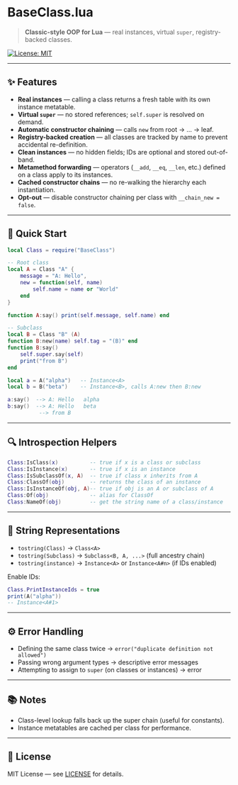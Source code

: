 # BaseClass.lua

> **Classic-style OOP for Lua** — real instances, virtual `super`, registry-backed classes.

[![License: MIT](https://img.shields.io/badge/License-MIT-green.svg)](LICENSE)

---

## ✨ Features

* **Real instances** — calling a class returns a fresh table with its own instance metatable.
* **Virtual `super`** — no stored references; `self.super` is resolved on demand.
* **Automatic constructor chaining** — calls `new` from root → … → leaf.
* **Registry-backed creation** — all classes are tracked by name to prevent accidental re-definition.
* **Clean instances** — no hidden fields; IDs are optional and stored out-of-band.
* **Metamethod forwarding** — operators (`__add`, `__eq`, `__len`, etc.) defined on a class apply to its instances.
* **Cached constructor chains** — no re-walking the hierarchy each instantiation.
* **Opt-out** — disable constructor chaining per class with `__chain_new = false`.

---

## 🚀 Quick Start

```lua
local Class = require("BaseClass")

-- Root class
local A = Class "A" {
    message = "A: Hello",
    new = function(self, name)
        self.name = name or "World"
    end
}

function A:say() print(self.message, self.name) end

-- Subclass
local B = Class "B" (A)
function B:new(name) self.tag = "(B)" end
function B:say()
    self.super.say(self)
    print("from B")
end

local a = A("alpha")   -- Instance<A>
local b = B("beta")    -- Instance<B>, calls A:new then B:new

a:say()  --> A: Hello   alpha
b:say()  --> A: Hello   beta
          --> from B
```

---

## 🔍 Introspection Helpers

```lua
Class:IsClass(x)          -- true if x is a class or subclass
Class:IsInstance(x)       -- true if x is an instance
Class:IsSubclassOf(x, A)  -- true if class x inherits from A
Class:ClassOf(obj)        -- returns the class of an instance
Class:IsInstanceOf(obj, A)-- true if obj is an A or subclass of A
Class:Of(obj)             -- alias for ClassOf
Class:NameOf(obj)         -- get the string name of a class/instance
```

---

## 📝 String Representations

* `tostring(Class)` → `Class<A>`
* `tostring(Subclass)` → `Subclass<B, A, ...>` (full ancestry chain)
* `tostring(instance)` → `Instance<A>` or `Instance<A#n>` (if IDs enabled)

Enable IDs:

```lua
Class.PrintInstanceIds = true
print(A("alpha"))
-- Instance<A#1>
```

---

## ⚙️ Error Handling

* Defining the same class twice → `error("duplicate definition not allowed")`
* Passing wrong argument types → descriptive error messages
* Attempting to assign to `super` (on classes or instances) → error

---

## 📚 Notes

* Class-level lookup falls back up the super chain (useful for constants).
* Instance metatables are cached per class for performance.

---

## 📄 License

MIT License — see [LICENSE](LICENSE) for details.
